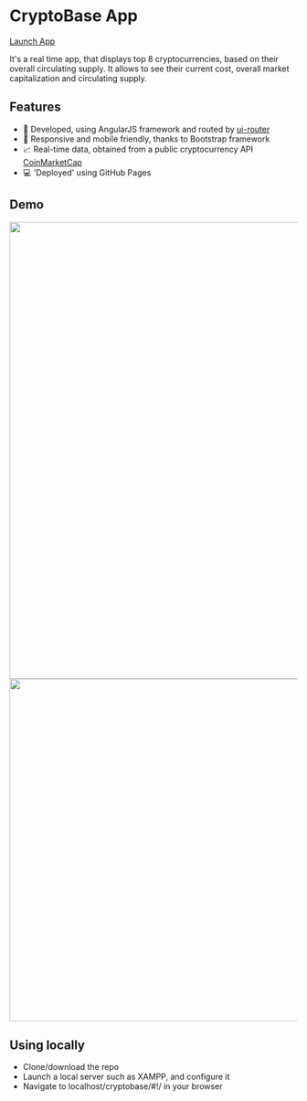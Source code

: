 # CryptoBase App

 <p><a href="https://krisrss.github.io/memory-game/" >Launch App</a></p>

It's a real time app, that displays top 8 cryptocurrencies, based on their overall circulating supply. It allows to see their current cost, overall market capitalization and circulating supply.



## Features
* :hammer: Developed, using AngularJS framework and routed by <a href="https://github.com/angular-ui/ui-router" >ui-router</a>
* :iphone: Responsive and mobile friendly, thanks to Bootstrap framework
* :chart_with_upwards_trend: Real-time data, obtained from a public cryptocurrency API <a href="https://coinmarketcap.com" >CoinMarketCap</a>
* :computer: 'Deployed' using GitHub Pages

## Demo

<div align="center">
  <img src="https://i.imgur.com/7552oLf.png" width=800px/>
</div>


<div align="center">
  <img src="https://i.imgur.com/1KihYZk.jpg" width=600px/>
</div>


## Using locally
* Clone/download the repo
* Launch a local server such as XAMPP, and configure it
* Navigate to localhost/cryptobase/#!/ in your browser
